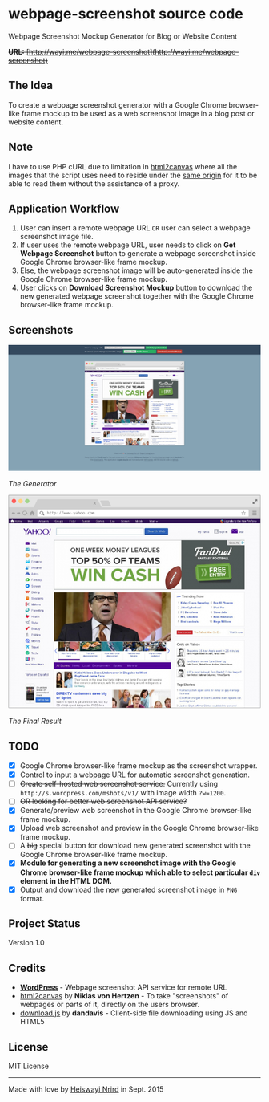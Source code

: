 # webpage-screenshot source code

Webpage Screenshot Mockup Generator for Blog or Website Content

~~**URL:** [http://wayi.me/webpage-screenshot](http://wayi.me/webpage-screenshot)~~

## The Idea

To create a webpage screenshot generator with a Google Chrome browser-like frame mockup to be used as a web screenshot image in a blog post or website content.

## Note

I have to use PHP cURL due to limitation in [html2canvas](http://html2canvas.hertzen.com/documentation.html) where all the images that the script uses need to reside under the [same origin](http://en.wikipedia.org/wiki/Same_origin_policy) for it to be able to read them without the assistance of a proxy.

## Application Workflow

1. User can insert a remote webpage URL `OR` user can select a webpage screenshot image file.
2. If user uses the remote webpage URL, user needs to click on **Get Webpage Screenshot** button to generate a webpage screenshot inside Google Chrome browser-like frame mockup.
3. Else, the webpage screenshot image will be auto-generated inside the Google Chrome browser-like frame mockup.
4. User clicks on **Download Screenshot Mockup** button to download the new generated webpage screenshot together with the Google Chrome browser-like frame mockup.

## Screenshots

![Generator](generator.png)

_The Generator_

![Result](result.png)

_The Final Result_

## TODO

* [x] Google Chrome browser-like frame mockup as the screenshot wrapper.
* [x] Control to input a webpage URL for automatic screenshot generation.
* [ ] ~~Create self-hosted web screenshot service.~~ Currently using `http://s.wordpress.com/mshots/v1/` with image width `?w=1200`.
* [ ] ~~OR looking for better web screenshot API service?~~
* [x] Generate/preview web screenshot in the Google Chrome browser-like frame mockup.
* [x] Upload web screenshot and preview in the Google Chrome browser-like frame mockup.
* [ ] A ~~big~~ special button for download new generated screenshot with the Google Chrome browser-like frame mockup.
* [x] **Module for generating a new screenshot image with the Google Chrome browser-like frame mockup which able to select particular `div` element in the HTML DOM.**
* [x] Output and download the new generated screenshot image in `PNG` format.

## Project Status

Version 1.0

## Credits

* [**WordPress**](https://wordpress.com/) - Webpage screenshot API service for remote URL
* [html2canvas](http://html2canvas.hertzen.com/) by **Niklas von Hertzen** - To take "screenshots" of webpages or parts of it, directly on the users browser.
* [download.js](http://danml.com/download.html) by **dandavis** - Client-side file downloading using JS and HTML5

## License

MIT License

---

Made with love by [Heiswayi Nrird](http://heiswayi.github.io) in Sept. 2015
